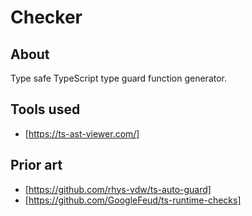 # Checker

## About

Type safe TypeScript type guard function generator.

## Tools used

- [https://ts-ast-viewer.com/]

## Prior art

- [https://github.com/rhys-vdw/ts-auto-guard]
- [https://github.com/GoogleFeud/ts-runtime-checks]
